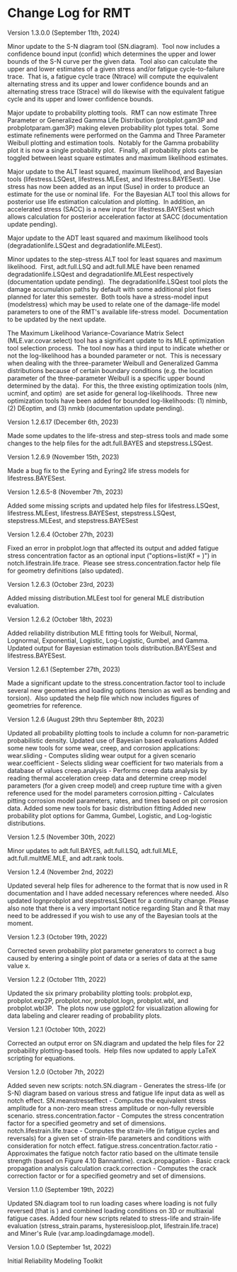 # Change Log for RMT
Version 1.3.0.0 (September 11th, 2024)

Minor update to the S-N diagram tool (SN.diagram).  Tool now includes a confidence bound input (confid) which determines the upper and lower bounds of the S-N curve per the given data.  Tool also can calculate the upper and lower estimates of a given stress and/or fatigue cycle-to-failure trace.  That is, a fatigue cycle trace (Ntrace) will compute the equivalent alternating stress and its upper and lower confidence bounds and an alternating stress trace (Strace) will do likewise with the equivalent fatigue cycle and its upper and lower confidence bounds.

Major update to probability plotting tools.  RMT can now estimate Three Parameter or Generalized Gamma Life Distribution (probplot.gam3P and probplotparam.gam3P) making eleven probability plot types total.  Some estimate refinements were performed on the Gamma and Three Parameter Weibull plotting and estimation tools.  Notably for the Gamma probability plot it is now a single probability plot.  Finally, all probability plots can be toggled between least square estimates and maximum likelihood estimates.

Major update to the ALT least squared, maximum likelihood, and Bayesian tools (lifestress.LSQest, lifestress.MLEest, and lifestress.BAYESest).  Use stress has now been added as an input (Suse) in order to produce an estimate for the use or nominal life.  For the Bayesian ALT tool this allows for posterior use life estimation calculation and plotting.  In addition, an accelerated stress (SACC) is a new input for lifestress.BAYESest which allows calculation for posterior acceleration factor at SACC (documentation update pending).

Major update to the ADT least squared and maximum likelihood tools (degradationlife.LSQest and degradationlife.MLEest).

Minor updates to the step-stress ALT tool for least squares and maximum likelihood.  First, adt.full.LSQ and adt.full.MLE have been renamed degradationlife.LSQest and degradationlife.MLEest respectively (documentation update pending).  The degradationlife.LSQest tool plots the damage accumulation paths by default with some additional plot fixes planned for later this semester.  Both tools have a stress-model input (modelstress) which may be used to relate one of the damage-life model parameters to one of the RMT's available life-stress model.  Documentation to be updated by the next update.

The Maximum Likelihood Variance-Covariance Matrix Select (MLE.var.covar.select) tool has a significant update to its MLE optimization tool selection process.  The tool now has a third input to indicate whether or not the log-likelihood has a bounded parameter or not.  This is necessary when dealing with the three-parameter Weibull and Generalized Gamma distributions because of certain boundary conditions (e.g. the location parameter of the three-parameter Weibull is a specific upper bound determined by the data).  For this, the three existing optimization tools (nlm, ucminf, and optim)  are set aside for general log-likelihoods.  Three new optimization tools have been added for bounded log-likelihoods: (1) nlminb, (2) DEoptim, and (3) nmkb (documentation update pending).




Version 1.2.6.17 (December 6th, 2023)

Made some updates to the life-stress and step-stress tools and made some changes to the help files for the adt.full.BAYES and stepstress.LSQest.

Version 1.2.6.9 (November 15th, 2023)

Made a bug fix to the Eyring and Eyring2 life stress models for  lifestress.BAYESest.

Version 1.2.6.5-8 (November 7th, 2023)

Added some missing scripts and updated help files for lifestress.LSQest, lifestress.MLEest, lifestress.BAYESest, stepstress.LSQest, stepstress.MLEest, and stepstress.BAYESest

Version 1.2.6.4 (October 27th, 2023)

Fixed an error in probplot.logn that affected its output and added fatigue stress concentration factor as an optional input ("options=list(Kf = )") in notch.lifestrain.life.trace.  Please see stress.concentration.factor help file for geometry definitions (also updated).

Version 1.2.6.3 (October 23rd, 2023)

Added missing distribution.MLEest tool for general MLE distribution evaluation.

Version 1.2.6.2 (October 18th, 2023)

Added reliability distribution MLE fitting tools for Weibull, Normal, Lognormal, Exponential, Logistic, Log-Logistic, Gumbel, and Gamma.
Updated output for Bayesian estimation tools distribution.BAYESest and lifestress.BAYESest.

Version 1.2.6.1 (September 27th, 2023)

Made a significant update to the stress.concentration.factor tool to include several new geometries and loading options (tension as well as bending and torsion).  Also updated the help file which now includes figures of geometries for reference.

Version 1.2.6 (August 29th thru September 8th, 2023)

Updated all probability plotting tools to include a column for non-parametric probabilistic density.
Updated use of Bayesian based evaluations
Added some new tools for some wear, creep, and corrosion applications:
wear.sliding - Computes sliding wear output for a given scenario
wear.coefficient - Selects sliding wear coefficient for two materials from a database of values
creep.analysis - Performs creep data analysis by reading thermal acceleration creep data and determine creep model parameters (for a given creep model) and creep rupture time with a given reference used for the model parameters
corrosion.pitting - Calculates pitting corrosion model parameters, rates, and times based on pit corrosion data.
Added some new tools for basic distribution fitting
Added new probability plot options for Gamma, Gumbel, Logistic, and Log-logistic distributions.

Version 1.2.5 (November 30th, 2022)

Minor updates to adt.full.BAYES, adt.full.LSQ, adt.full.MLE, adt.full.multME.MLE, and adt.rank tools.

Version 1.2.4 (November 2nd, 2022)

Updated several help files for adherence to the  format that is now used in R documentation and I have added necessary references where needed.
Also updated lognprobplot and stepstressLSQest for a continuity change.
Please also note that there is a very important notice regarding Stan and R that may need to be addressed if you wish to use any of the Bayesian tools at the moment.

Version 1.2.3 (October 19th, 2022)

Corrected seven probability plot parameter generators to correct a bug caused by entering a single point of data or a series of data at the same value x.

Version 1.2.2 (October 11th, 2022)

Updated the six primary probability plotting tools: probplot.exp, probplot.exp2P, probplot.nor, probplot.logn, probplot.wbl, and probplot.wbl3P.  The plots now use ggplot2 for visualization allowing for data labeling and clearer reading of probability plots.

Version 1.2.1 (October 10th, 2022)

Corrected an output error on SN.diagram and updated the help files for 22 probability plotting-based tools.  Help files now updated to apply LaTeX scripting for equations.

Version 1.2.0 (October 7th, 2022)

Added seven new scripts:
notch.SN.diagram - Generates the stress-life (or S-N) diagram based on various stress and fatigue life input data as well as notch effect.
SN.meanstresseffect - Computes the equivalent stress amplitude  for a non-zero mean stress amplitude  or non-fully reversible scenario.
stress.concentration.factor - Computes the stress concentration factor  for a specified geometry and set of dimensions.
notch.lifestrain.life.trace - Computes the strain-life (in fatigue cycles  and reversals) for a given set of strain-life parameters and conditions with consideration for notch effect.
fatigue.stress.concentration.factor.ratio - Approximates the fatigue notch factor ratio  based on the ultimate tensile strength (based on Figure 4.10 Bannantine).
crack.propagation - Basic crack propagation analysis calculation
crack.correction - Computes the crack correction factor  or  for a specified geometry and set of dimensions.

Version 1.1.0 (September 19th, 2022)

Updated SN.diagram tool to run loading cases where loading is not fully reversed (that is ) and combined loading conditions on 3D or multiaxial fatigue cases.
Added four new scripts related to stress-life and strain-life evaluation (stress_strain.params, hysteresisloop.plot, lifestrain.life.trace) and Miner's Rule (var.amp.loadingdamage.model).

Version 1.0.0 (September 1st, 2022)

Initial Reliability Modeling Toolkit

